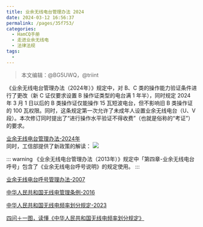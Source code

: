 ```yaml
---
title: 业余无线电台管理办法 2024
date: 2024-03-12 16:56:37
permalink: /pages/35f753/
categories:
  - HamCQ手册
  - 走进业余无线电
  - 法律法规
tags:
  - 
---
```

> 本文编辑：@BG5UWQ，@triint

《业余无线电台管理办法（2024年）》规定中，对 B、C 类的操作能力验证条件进行了更改（新 C 证仅要求设置 B 操作证类型的电台满 1 年半），同时规定 2024 年 3 月 1 日以后的 B 类操作证仅能操作 15 瓦短波电台，但不影响旧 B 类操作证的 100 瓦权限。同时，这条规定第一次允许了未成年人设置业余无线电台（U、V 段）。本次修订同时提出了“进行操作水平验证不得收费”（也就是俗称的“考证”）的要求。

[业余无线电台管理办法-2024年](https://wap.miit.gov.cn/gyhxxhb/jgsj/cyzcyfgs/bmgz/wxdl/art/2024/art_9a2dba77d86942cebd1e9cbacd2d4b20.html)  
同时，工信部提供了新政策的解读：
![](https://www.srrc.org.cn/kindeditor/attached/image/20240221/20240221091511_3294.jpg)

::: warning
《业余无线电台管理办法（2013年）》规定中「第四章-业余无线电台呼号」包含了《业余无线电台呼号说明》的规定使用。
:::

[业余无线电台呼号管理办法-2007](https://www.miit.gov.cn/jgsj/wgj/wjfb/art/2022/art_86c2895df070494aa4e842e66b958e83.html)  

[中华人民共和国无线电管理条例-2016](https://www.gov.cn/zhengce/content/2016-11/25/content_5137687.htm)

[中华人民共和国无线电频率划分规定-2023](https://www.gov.cn/gongbao/2023/issue_10646/202308/content_6898890.html)  

[四问＋一图，读懂《中华人民共和国无线电频率划分规定》](http://gxt.fujian.gov.cn/jdhy/zcjd/qtzcwjjd/202306/t20230628_6194434.htm)